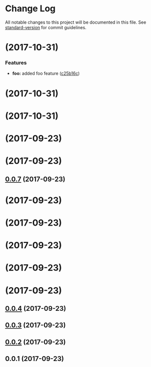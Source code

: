 # Change Log

All notable changes to this project will be documented in this file. See [standard-version](https://github.com/conventional-changelog/standard-version) for commit guidelines.

<a name=""></a>
# [](https://github.com/kaosat-dev/release-automation-test/compare/v0.0.6...v) (2017-10-31)


### Features

* **foo:** added foo feature ([c25b16c](https://github.com/kaosat-dev/release-automation-test/commit/c25b16c))



<a name=""></a>
# [](https://github.com/kaosat-dev/release-automation-test/compare/v0.0.7...v) (2017-10-31)



<a name=""></a>
# [](https://github.com/kaosat-dev/release-automation-test/compare/v0.0.7...v) (2017-10-31)



<a name=""></a>
# [](https://github.com/kaosat-dev/release-automation-test/compare/v0.0.7...v) (2017-09-23)



<a name=""></a>
# [](https://github.com/kaosat-dev/release-automation-test/compare/v0.0.7...v) (2017-09-23)



<a name="0.0.7"></a>
## [0.0.7](https://github.com/kaosat-dev/release-automation-test/compare/v0.0.0...v0.0.7) (2017-09-23)



<a name=""></a>
# [](https://github.com/kaosat-dev/release-automation-test/compare/v0.0.5...v) (2017-09-23)



<a name=""></a>
# [](https://github.com/kaosat-dev/release-automation-test/compare/v0.0.4...v) (2017-09-23)



<a name=""></a>
# [](https://github.com/kaosat-dev/release-automation-test/compare/v0.0.4...v) (2017-09-23)



<a name=""></a>
# [](https://github.com/kaosat-dev/release-automation-test/compare/v0.0.4...v) (2017-09-23)



<a name=""></a>
# [](https://github.com/kaosat-dev/release-automation-test/compare/v0.0.4...v) (2017-09-23)



<a name="0.0.4"></a>
## [0.0.4](https://github.com/kaosat-dev/release-automation-test/compare/v0.0.3...v0.0.4) (2017-09-23)



<a name="0.0.3"></a>
## [0.0.3](https://github.com/kaosat-dev/release-automation-test/compare/v0.0.2...v0.0.3) (2017-09-23)



<a name="0.0.2"></a>
## [0.0.2](https://github.com/kaosat-dev/release-automation-test/compare/v0.0.1...v0.0.2) (2017-09-23)



<a name="0.0.1"></a>
## 0.0.1 (2017-09-23)
